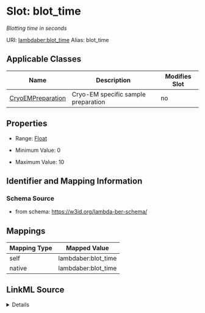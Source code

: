 

# Slot: blot_time 


_Blotting time in seconds_





URI: [lambdaber:blot_time](https://w3id.org/lambda-ber-schema/blot_time)
Alias: blot_time

<!-- no inheritance hierarchy -->





## Applicable Classes

| Name | Description | Modifies Slot |
| --- | --- | --- |
| [CryoEMPreparation](CryoEMPreparation.md) | Cryo-EM specific sample preparation |  no  |






## Properties

* Range: [Float](Float.md)

* Minimum Value: 0

* Maximum Value: 10




## Identifier and Mapping Information






### Schema Source


* from schema: https://w3id.org/lambda-ber-schema/




## Mappings

| Mapping Type | Mapped Value |
| ---  | ---  |
| self | lambdaber:blot_time |
| native | lambdaber:blot_time |




## LinkML Source

<details>
```yaml
name: blot_time
description: Blotting time in seconds
from_schema: https://w3id.org/lambda-ber-schema/
rank: 1000
alias: blot_time
owner: CryoEMPreparation
domain_of:
- CryoEMPreparation
range: float
minimum_value: 0.5
maximum_value: 10.0

```
</details>